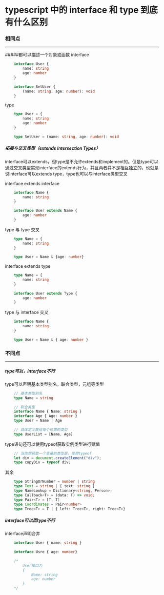 # typescript 中的 interface 和 type 到底有什么区别

### 相同点
***
#####都可以描述一个对象或函数
interface
```ts
    interface User {
        name: string
        age: number
    }
    
    interface SetUser {
        (name: string, age: number): void
    }
```

type 
```ts
    type User = {
        name: string
        age: number  
    }
    
    type SetUser = (name: string, age: number): void
```

##### 拓展与交叉类型（extends Intersection Types）
interface可以extends，但type是不允许extends和implement的。但是type可以通过交叉类型实现interface的extends行为，并且两者并不是相互独立的，也就是说interface可以extends type，type也可以与interface类型交叉

interface extends interface
```ts
    interface Name {
        name: string
    }
    
    interface User extends Name {
        age: number
    }
```

type 与 type 交叉
```ts
    type Name = {
        name: string
    }
    
    type User = Name & {age: number}
``` 

interface extends type
```ts
    type Name = {
        name: string
    }
    
    interface User extends Type {
        age: number
    }
```

type 与 interface 交叉
```ts
    interface Name {
        name: string
    }
    
    type User = Name & { age: number }
```

### 不同点
***
##### type可以，interface不行
type可以声明基本类型别名，联合类型，元组等类型
```ts
    // 基本类型别名
    type Name = string
    
    // 联合类型
    interface Name { Name: string }
    interface Age { Age: number }
    type User = Name | Age
    
    // 具体定义数组每个位置的类型
    type UserList = [Name, Age]
```

type语句还可以使用typeof获取实例类型进行赋值
```ts
    // 当你想获取一个变量的类型是，使用typeof
    let div = document.createElement("div");
    type copyDiv = typeof div;
```

其余
```ts
    type StringOrNumber = number | string
    type Text = string | { text: string }
    type NameLookup = Dictionary<string, Person>;  
    type Callback<T> = (data: T) => void;
    type Pair<T> = [T, T]
    type Coordinates = Pair<number>
    type Tree<T> = T | { left: Tree<T>, right: Tree<T>}
```

##### interface可以而type不行
interface声明合并
```ts
    interface User { name: string }
    
    interface Usre { age: number}
    
    /*
        User接口为
        {
            Name: string
            age: number
        }
    */
```

 